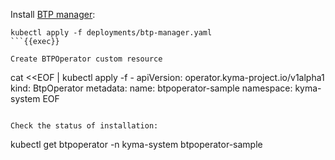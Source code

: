 Install [BTP manager](https://github.com/kyma-project/btp-manager):
```
kubectl apply -f deployments/btp-manager.yaml
```{{exec}}

Create BTPOperator custom resource
```
cat <<EOF | kubectl apply -f -
apiVersion: operator.kyma-project.io/v1alpha1
kind: BtpOperator
metadata:
  name: btpoperator-sample
  namespace: kyma-system
EOF
```{{exec}}

Check the status of installation:
```
kubectl get btpoperator -n kyma-system btpoperator-sample
```{{exec}}